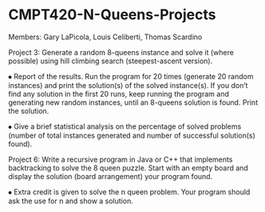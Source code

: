 # CMPT420-N-Queens-Projects

Members: Gary LaPicola, Louis Celiberti, Thomas Scardino

Project 3: Generate a random 8-queens instance and solve it (where possible) using hill climbing search (steepest-ascent version).

⦁	Report of the results. Run the program for 20 times (generate 20 random instances) and print the solution(s) of the solved instance(s). If you don’t find any solution in the first 20 runs, keep running the program and generating new random instances, until an 8-queens solution is found. Print the solution.

⦁	Give a brief statistical analysis on the percentage of solved problems (number of total instances generated and number of successful solution(s) found).

Project 6: Write a recursive program in Java or C++ that implements backtracking to solve the 8 queen puzzle. Start with an empty board and display the solution (board arrangement) your program found.

⦁	Extra credit is given to solve the n queen problem. Your program should ask the use for n and show a solution.
